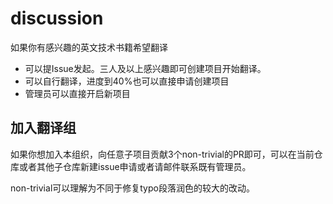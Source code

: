 # discussion

如果你有感兴趣的英文技术书籍希望翻译
+ 可以提Issue发起。三人及以上感兴趣即可创建项目开始翻译。
+ 可以自行翻译，进度到40%也可以直接申请创建项目
+ 管理员可以直接开启新项目

## 加入翻译组
如果你想加入本组织，向任意子项目贡献3个non-trivial的PR即可，可以在当前仓库或者其他子仓库新建issue申请或者请邮件联系既有管理员。

non-trivial可以理解为不同于修复typo段落润色的较大的改动。
